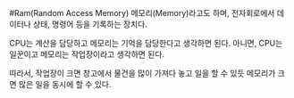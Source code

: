 #Ram(Random Access Memory)
메모리(Memory)라고도 하며, 전자회로에서 데이터나 상태, 명령어 등을 기록하는 장치다.

CPU는 계산을 담당하고 메모리는 기억을 담당한다고 생각하면 된다. 아니면, CPU는 일꾼이고 메모리는 작업장이라고 생각하면 된다.

따라서, 작업장이 크면 창고에서 물건을 많이 가져다 놓고 일을 할 수 있듯 메모리가 크면 많은 일을 동시에 할 수 있다.



